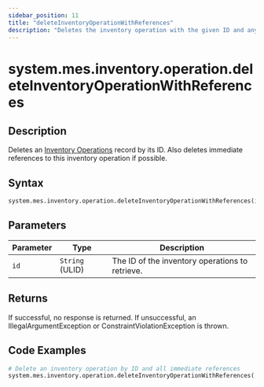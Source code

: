 ```yaml
---
sidebar_position: 11
title: "deleteInventoryOperationWithReferences"
description: "Deletes the inventory operation with the given ID and any immediate references to this inventory operation if possible."
---
```


# system.mes.inventory.operation.deleteInventoryOperationWithReferences

## Description

Deletes an [Inventory Operations](../../data-model/inventory-model/inventory-operation) record by its ID.
Also deletes immediate references to this inventory operation if possible.

## Syntax

```python
system.mes.inventory.operation.deleteInventoryOperationWithReferences(id)
```

## Parameters

| Parameter | Type            | Description                                     |
| --------- | --------------- | ----------------------------------------------- |
| `id`      | `String` (ULID) | The ID of the inventory operations to retrieve. |

## Returns

If successful, no response is returned. If unsuccessful, an IllegalArgumentException or ConstraintViolationException is thrown.

## Code Examples

```python
# Delete an inventory operation by ID and all immediate references
system.mes.inventory.operation.deleteInventoryOperationWithReferences('01JPAND53P-BZ61RZHZ-V7C6EEHG')
```
